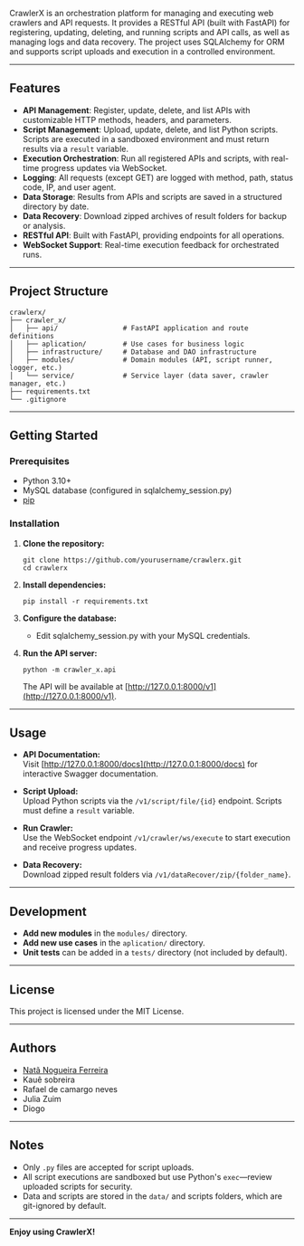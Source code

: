 CrawlerX is an orchestration platform for managing and executing web crawlers and API requests. It provides a RESTful API (built with FastAPI) for registering, updating, deleting, and running scripts and API calls, as well as managing logs and data recovery. The project uses SQLAlchemy for ORM and supports script uploads and execution in a controlled environment.

---

## Features

- **API Management**: Register, update, delete, and list APIs with customizable HTTP methods, headers, and parameters.
- **Script Management**: Upload, update, delete, and list Python scripts. Scripts are executed in a sandboxed environment and must return results via a `result` variable.
- **Execution Orchestration**: Run all registered APIs and scripts, with real-time progress updates via WebSocket.
- **Logging**: All requests (except GET) are logged with method, path, status code, IP, and user agent.
- **Data Storage**: Results from APIs and scripts are saved in a structured directory by date.
- **Data Recovery**: Download zipped archives of result folders for backup or analysis.
- **RESTful API**: Built with FastAPI, providing endpoints for all operations.
- **WebSocket Support**: Real-time execution feedback for orchestrated runs.

---

## Project Structure

```
crawlerx/
├── crawler_x/
│   ├── api/                # FastAPI application and route definitions
│   ├── aplication/         # Use cases for business logic
│   ├── infrastructure/     # Database and DAO infrastructure
│   ├── modules/            # Domain modules (API, script runner, logger, etc.)
│   └── service/            # Service layer (data saver, crawler manager, etc.)
├── requirements.txt
└── .gitignore
```

---

## Getting Started

### Prerequisites

- Python 3.10+
- MySQL database (configured in sqlalchemy_session.py)
- [pip](https://pip.pypa.io/en/stable/)

### Installation

1. **Clone the repository:**
   ```
   git clone https://github.com/yourusername/crawlerx.git
   cd crawlerx
   ```

2. **Install dependencies:**
   ```
   pip install -r requirements.txt
   ```

3. **Configure the database:**
   - Edit sqlalchemy_session.py with your MySQL credentials.

4. **Run the API server:**
   ```
   python -m crawler_x.api
   ```
   The API will be available at [http://127.0.0.1:8000/v1](http://127.0.0.1:8000/v1).

---

## Usage

- **API Documentation:**  
  Visit [http://127.0.0.1:8000/docs](http://127.0.0.1:8000/docs) for interactive Swagger documentation.

- **Script Upload:**  
  Upload Python scripts via the `/v1/script/file/{id}` endpoint. Scripts must define a `result` variable.

- **Run Crawler:**  
  Use the WebSocket endpoint `/v1/crawler/ws/execute` to start execution and receive progress updates.

- **Data Recovery:**  
  Download zipped result folders via `/v1/dataRecover/zip/{folder_name}`.

---

## Development

- **Add new modules** in the `modules/` directory.
- **Add new use cases** in the `aplication/` directory.
- **Unit tests** can be added in a `tests/` directory (not included by default).

---

## License

This project is licensed under the MIT License.

---

## Authors

- [Natã Nogueira Ferreira](https://github.com/nataferreiradev)
- Kauê sobreira
- Rafael de camargo neves
- Julia Zuim
- Diogo

---

## Notes

- Only `.py` files are accepted for script uploads.
- All script executions are sandboxed but use Python's `exec`—review uploaded scripts for security.
- Data and scripts are stored in the `data/` and scripts folders, which are git-ignored by default.

---

**Enjoy using CrawlerX!**
